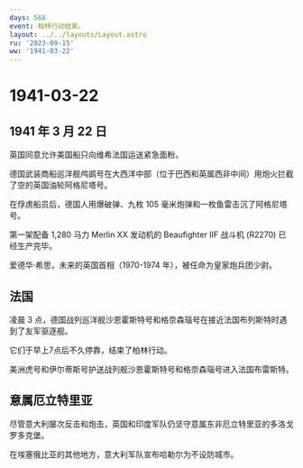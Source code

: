 ```yaml
---
days: 568
event: 柏林行动结束。
layout: ../../layouts/Layout.astro
ru: '2023-09-15'
ww: '1941-03-22'
---
```


# 1941-03-22

## 1941 年 3 月 22 日

英国同意允许美国船只向维希法国运送紧急面粉。

德国武装商船巡洋舰鸬鹚号在大西洋中部（位于巴西和英属西非中间）用炮火拦截了空的英国油轮阿格尼塔号。

在俘虏船员后，德国人用爆破弹、九枚 105
毫米炮弹和一枚鱼雷击沉了阿格尼塔号。

第一架配备 1,280 马力 Merlin XX 发动机的 Beaufighter IIF 战斗机 (R2270)
已经生产完毕。

爱德华·希思，未来的英国首相（1970-1974 年），被任命为皇家炮兵团少尉。

## 法国

凌晨 3
点，德国战列巡洋舰沙恩霍斯特号和格奈森瑙号在接近法国布列斯特时遇到了友军驱逐舰。

它们于早上7点后不久停靠，结束了柏林行动。

美洲虎号和伊尔蒂斯号护送战列舰沙恩霍斯特号和格奈森瑙号进入法国布雷斯特。

## 意属厄立特里亚

尽管意大利屡次反击和炮击，英国和印度军队仍坚守意属东非厄立特里亚的多洛戈罗多克堡。

在埃塞俄比亚的其他地方，意大利军队宣布哈勒尔为不设防城市。